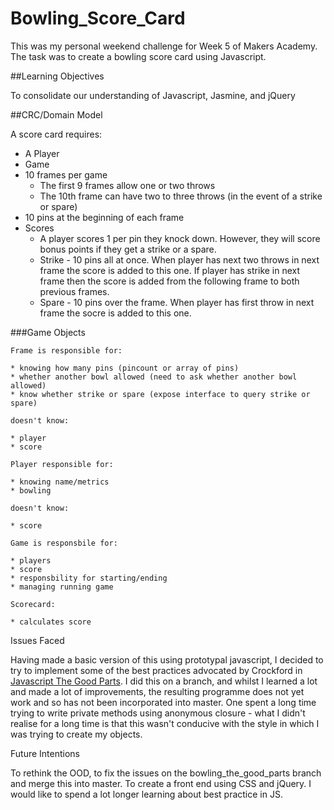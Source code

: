 # Bowling_Score_Card

This was my personal weekend challenge for Week 5 of Makers Academy. The task was to create a bowling score card using Javascript.

##Learning Objectives

To consolidate our understanding of Javascript, Jasmine, and jQuery

##CRC/Domain Model

A score card requires:

* A Player
* Game
* 10 frames per game
  - The first 9 frames allow one or two throws
  - The 10th frame can have two to three throws (in the event of a strike or spare)
* 10 pins at the beginning of each frame
* Scores
  - A player scores 1 per pin they knock down. However, they will score bonus points if they get a strike or a spare.
  - Strike - 10 pins all at once. When player has next two throws in next frame the score is added to this one. If player has strike in next frame then the score is added from the following frame to both previous frames.
  - Spare - 10 pins over the frame.  When player has first throw in next frame the socre is added to this one.

###Game Objects
	
	Frame is responsible for:

	* knowing how many pins (pincount or array of pins)
	* whether another bowl allowed (need to ask whether another bowl allowed)
	* know whether strike or spare (expose interface to query strike or spare)

	doesn't know:

	* player
	* score

	Player responsible for:

	* knowing name/metrics
	* bowling

	doesn't know:

	* score

	Game is responsbile for:

	* players
	* score
	* responsbility for starting/ending
	* managing running game

	Scorecard: 

	* calculates score

Issues Faced

Having made a basic version of this using prototypal javascript, I decided to try to implement some of the best practices advocated by Crockford in [Javascript The Good Parts](http://it-ebooks.info/book/274/). I did this on a branch, and whilst I learned a lot and made a lot of improvements, the resulting programme does not yet work and so has not been incorporated into master. One spent a long time trying to write private methods using anonymous closure - what I didn't realise for a long time is that this wasn't conducive with the style in which I was trying to create my objects. 

Future Intentions

To rethink the OOD, to fix the issues on the bowling_the_good_parts branch and merge this into master. To create a front end using CSS and jQuery. I would like to spend a lot longer learning about best practice in JS.


